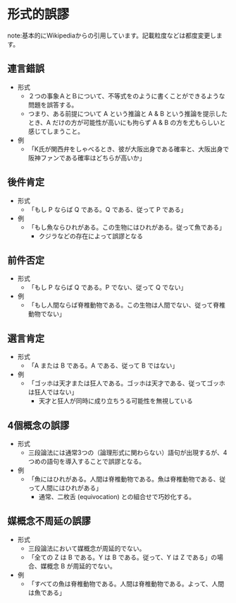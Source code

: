 
# 形式的誤謬

note:基本的にWikipediaからの引用しています。記載粒度などは都度変更します。

## 連言錯誤

- 形式
    - ２つの事象ＡとＢについて、不等式をのように書くことができるような問題を誤答する。
    - つまり、ある前提について A という推論と A & B という推論を提示したとき、A だけの方が可能性が高いにも拘らず A & B の方を尤もらしいと感じてしまうこと。
- 例
    - 「K氏が関西弁をしゃべるとき、彼が大阪出身である確率と、大阪出身で阪神ファンである確率はどちらが高いか」


## 後件肯定

- 形式
    - 「もし P ならば Q である。Q である、従って P である」
- 例
    - 「もし魚ならひれがある。この生物にはひれがある。従って魚である」
        - クジラなどの存在によって誤謬となる


## 前件否定

- 形式
    - 「もし P ならば Q である。P でない、従って Q でない」
- 例
    - 「もし人間ならば脊椎動物である。この生物は人間でない、従って脊椎動物でない」


## 選言肯定

- 形式
    - 「A または B である。A である、従って B ではない」
- 例
    - 「ゴッホは天才または狂人である。ゴッホは天才である、従ってゴッホは狂人ではない」
        - 天才と狂人が同時に成り立ちうる可能性を無視している


## 4個概念の誤謬

- 形式
    - 三段論法には通常3つの（論理形式に関わらない）語句が出現するが、4つめの語句を導入することで誤謬となる。
- 例
    - 「魚にはひれがある。人間は脊椎動物である。魚は脊椎動物である、従って人間にはひれがある」
        - 通常、二枚舌 (equivocation) との組合せで巧妙化する。


## 媒概念不周延の誤謬

- 形式
    - 三段論法において媒概念が周延的でない。
    - 「全ての Z は B である。Y は B である。従って、Y は Z である」の場合、媒概念 B が周延的でない。
- 例
    - 「すべての魚は脊椎動物である。人間は脊椎動物である。よって、人間は魚である」

